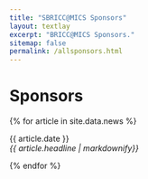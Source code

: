 ```yaml
---
title: "SBRICC@MICS Sponsors"
layout: textlay
excerpt: "BRICC@MICS Sponsors."
sitemap: false
permalink: /allsponsors.html
---
```


# Sponsors

{% for article in site.data.news %}
<p>{{ article.date }} <br>
<em>{{ article.headline | markdownify}}</em></p>
{% endfor %}
